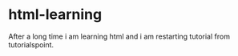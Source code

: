 # html-learning
After a long time i am learning html and i am restarting tutorial from tutorialspoint.
